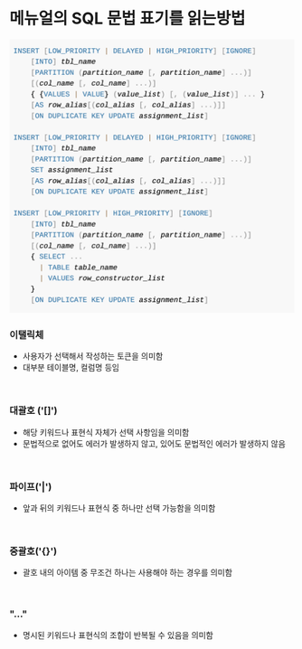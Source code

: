 # 메뉴얼의 SQL 문법 표기를 읽는방법

![alt text](11-2-insert-expression.png)

### 이탤릭체

- 사용자가 선택해서 작성하는 토큰을 의미함
- 대부분 테이블명, 컬럼명 등임

<br/>

### 대괄호 ('[]')

- 해당 키워드나 표현식 자체가 선택 사항임을 의미함
- 문법적으로 없어도 에러가 발생하지 않고, 있어도 문법적인 에러가 발생하지 않음

<br/>

### 파이프('|')

- 앞과 뒤의 키워드나 표현식 중 하나만 선택 가능함을 의미함

<br/>

### 중괄호('{}')

- 괄호 내의 아이템 중 무조건 하나는 사용해야 하는 경우를 의미함

<br/>

### "..."

- 명시된 키워드나 표현식의 조합이 반복될 수 있음을 의미함

